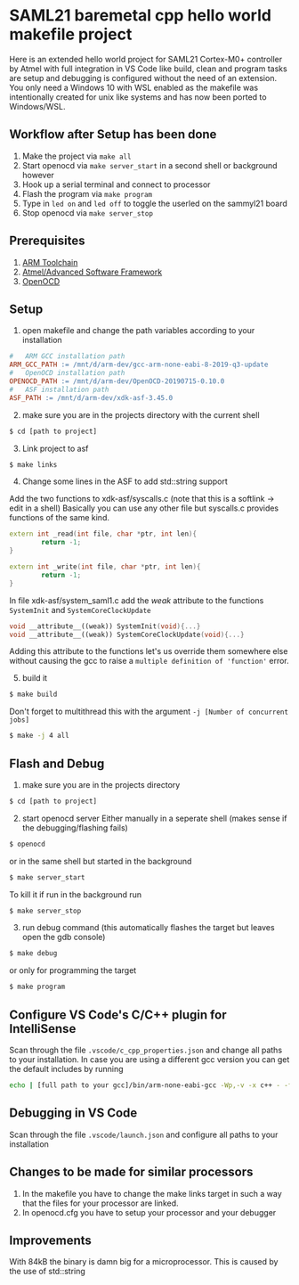 # SAML21 baremetal cpp hello world makefile project

Here is an extended hello world project for SAML21 Cortex-M0+ controller by Atmel with full integration in VS Code like build, clean and program tasks are setup and debugging is configured without the need of an extension.
You only need a Windows 10 with WSL enabled as the makefile was intentionally created for unix like systems and has now been ported to Windows/WSL.

## Workflow after Setup has been done

1. Make the project via ```make all```
2. Start openocd via ```make server_start``` in a second shell or background however
4. Hook up a serial terminal and connect to processor
3. Flash the program via ```make program```
5. Type in ```led on``` and ```led off``` to toggle the userled on the sammyl21 board
6. Stop openocd via ```make server_stop```

## Prerequisites

1. [ARM Toolchain](https://developer.arm.com/tools-and-software/open-source-software/developer-tools/gnu-toolchain/gnu-rm)
2. [Atmel/Advanced Software Framework](https://www.microchip.com/mplab/avr-support/advanced-software-framework)
3. [OpenOCD](https://gnutoolchains.com/arm-eabi/openocd/)

## Setup

1. open makefile and change the path variables according to your installation

```makefile
#	ARM GCC installation path
ARM_GCC_PATH := /mnt/d/arm-dev/gcc-arm-none-eabi-8-2019-q3-update
#	OpenOCD installation path 
OPENOCD_PATH := /mnt/d/arm-dev/OpenOCD-20190715-0.10.0
#	ASF installation path
ASF_PATH := /mnt/d/arm-dev/xdk-asf-3.45.0
```

2. make sure you are in the projects directory with the current shell
```bash
$ cd [path to project]
```

3. Link project to asf

```bash
$ make links
```
4. Change some lines in the ASF to add std::string support

Add the two functions to xdk-asf/syscalls.c (note that this is a softlink -> edit in a shell)
Basically you can use any other file but syscalls.c provides functions of the same kind.
```cpp
extern int _read(int file, char *ptr, int len){
        return -1;
}

extern int _write(int file, char *ptr, int len){
        return -1;
}
```
In file xdk-asf/system_saml1.c add the *weak* attribute to the functions ```SystemInit``` and ```SystemCoreClockUpdate```
```cpp
void __attribute__((weak)) SystemInit(void){...}
void __attribute__((weak)) SystemCoreClockUpdate(void){...}
```
Adding this attribute to the functions let's us override them somewhere else without causing the gcc to raise a ```multiple definition of 'function'``` error.

5. build it

```bash
$ make build
```
Don't forget to multithread this with the argument ```-j [Number of concurrent jobs]```
```bash
$ make -j 4 all
```

## Flash and Debug

1. make sure you are in the projects directory
```bash
$ cd [path to project]
```

2. start openocd server
Either manually in a seperate shell (makes sense if the debugging/flashing fails)
```bash
$ openocd
```
or in the same shell but started in the background
```bash
$ make server_start
```

To kill it if run in the background run
```bash
$ make server_stop
```

3. run debug command (this automatically flashes the target but leaves open the gdb console)
```bash
$ make debug
```
or only for programming the target

```bash
$ make program
```

## Configure VS Code's C/C++ plugin for IntelliSense

Scan through the file ```.vscode/c_cpp_properties.json``` and change all paths to your installation.
In case you are using a different gcc version you can get the default includes by running

```bash
echo | [full path to your gcc]/bin/arm-none-eabi-gcc -Wp,-v -x c++ - -fsyntax-only
```


## Debugging in VS Code

Scan through the file ```.vscode/launch.json``` and configure all paths to your installation

## Changes to be made for similar processors

1. In the makefile you have to change the make links target in such a way that the files for your processor are linked.
2. In openocd.cfg you have to setup your processor and your debugger

## Improvements
With 84kB the binary is damn big for a microprocessor. This is caused by the use of std::string